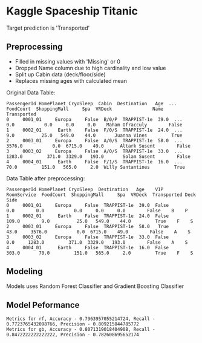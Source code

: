 # Kaggle Spaceship Titanic
Target prediction is 'Transported'

## Preprocessing 
* Filled in missing values with 'Missing' or 0
* Dropped Name column due to high cardinality and low value
* Split up Cabin data (deck/floor/side)
* Replaces missing ages with calculated mean

Original Data Table:
```
PassengerId HomePlanet CryoSleep  Cabin  Destination   Age  ... FoodCourt  ShoppingMall     Spa  VRDeck               Name  Transported
0     0001_01     Europa     False  B/0/P  TRAPPIST-1e  39.0  ...       0.0           0.0     0.0     0.0    Maham Ofracculy        False
1     0002_01      Earth     False  F/0/S  TRAPPIST-1e  24.0  ...       9.0          25.0   549.0    44.0       Juanna Vines         True
2     0003_01     Europa     False  A/0/S  TRAPPIST-1e  58.0  ...    3576.0           0.0  6715.0    49.0      Altark Susent        False
3     0003_02     Europa     False  A/0/S  TRAPPIST-1e  33.0  ...    1283.0         371.0  3329.0   193.0       Solam Susent        False
4     0004_01      Earth     False  F/1/S  TRAPPIST-1e  16.0  ...      70.0         151.0   565.0     2.0  Willy Santantines         True
```

Data Table after preprocessing:
```
PassengerId HomePlanet CryoSleep  Destination   Age    VIP  RoomService  FoodCourt  ShoppingMall     Spa  VRDeck  Transported Deck Side
0     0001_01     Europa     False  TRAPPIST-1e  39.0  False          0.0        0.0           0.0     0.0     0.0        False    B    P
1     0002_01      Earth     False  TRAPPIST-1e  24.0  False        109.0        9.0          25.0   549.0    44.0         True    F    S
2     0003_01     Europa     False  TRAPPIST-1e  58.0   True         43.0     3576.0           0.0  6715.0    49.0        False    A    S
3     0003_02     Europa     False  TRAPPIST-1e  33.0  False          0.0     1283.0         371.0  3329.0   193.0        False    A    S
4     0004_01      Earth     False  TRAPPIST-1e  16.0  False        303.0       70.0         151.0   565.0     2.0         True    F    S
```

## Modeling
Models uses Random Forest Classifier and Gradient Boosting Classifier

## Model Peformance
```
Metrics for rf, Accuracy - 0.7963957055214724, Recall - 0.7723765432098766, Precision - 0.809215844785772
Metrics for gb, Accuracy - 0.8071319018404908, Recall - 0.8472222222222222, Precision - 0.782608695652174
```